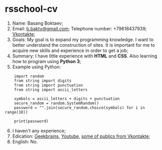 # rsschool-cv
1. Name: Basang Boktaev;
2. Email: b.bakty@gmail.com; Telephone number: +79618437939; [Vkontakte](https://vk.com/the_boktan);
3. Goals: My goal is to expand my programming knowledge. I want to better understand the construction of sites. It is important for me to acquire new skills and experience in order to get a job;
4. Summary: I have little experience with **HTML** and **CSS**. Also learning how to program using **Python 3**;
5. Example using Python:
```
    import random
    from string import digits
    from string import punctuation
    from string import ascii_letters
    
    symbols = ascii_letters + digits + punctuation
    secure_random = random.SystemRandom()
    password = "".join(secure_random.choice(symbols) for i in range(10))
    
    print(password)
```
6. I haven't any experience;
7. Edication: [Geekbrains](https://geekbrains.ru), [Youtube](https://www.youtube.com/channel/UCQfwKTJdCmiA6cXAY0PNRJw), [some of publics from Vkontakte](https://vk.com/codeupnumber1);
8. English: No.
